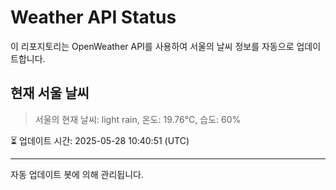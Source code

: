 
# Weather API Status

이 리포지토리는 OpenWeather API를 사용하여 서울의 날씨 정보를 자동으로 업데이트합니다.

## 현재 서울 날씨
> 서울의 현재 날씨: light rain, 온도: 19.76°C, 습도: 60%

⏳ 업데이트 시간: 2025-05-28 10:40:51 (UTC)

---
자동 업데이트 봇에 의해 관리됩니다.
